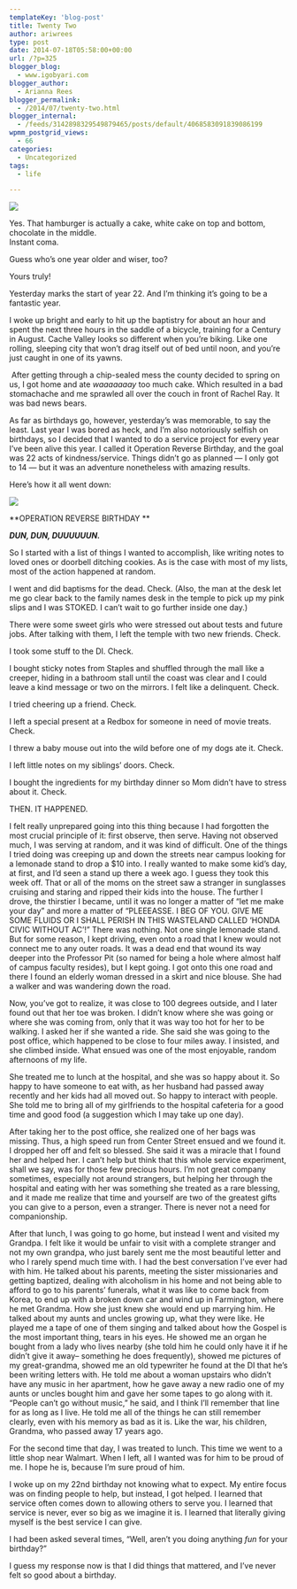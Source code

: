 ```yaml
---
templateKey: 'blog-post'
title: Twenty Two
author: ariwrees
type: post
date: 2014-07-18T05:58:00+00:00
url: /?p=325
blogger_blog:
  - www.igobyari.com
blogger_author:
  - Arianna Rees
blogger_permalink:
  - /2014/07/twenty-two.html
blogger_internal:
  - /feeds/3142898329549879465/posts/default/4068583091839086199
wpmm_postgrid_views:
  - 66
categories:
  - Uncategorized
tags:
  - life

---
```

[![](https://www.igobyari.com/wp-content/uploads/2014/07/birthday.jpg)](https://www.igobyari.com/wp-content/uploads/2014/07/birthday.jpg)

Yes. That hamburger is actually a cake, white cake on top and bottom, chocolate in the middle.  
Instant coma. 

Guess who’s one year older and wiser, too? 

Yours truly! 

Yesterday marks the start of year 22. And I’m thinking it’s going to be a fantastic year. 

I woke up bright and early to hit up the baptistry for about an hour and spent the next three hours in the saddle of a bicycle, training for a Century in August. Cache Valley looks so different when you’re biking. Like one rolling, sleeping city that won’t drag itself out of bed until noon, and you’re just caught in one of its yawns. 

 After getting through a chip-sealed mess the county decided to spring on us, I got home and ate _waaaaaaay_ too much cake. Which resulted in a bad stomachache and me sprawled all over the couch in front of Rachel Ray. It was bad news bears. 

As far as birthdays go, however, yesterday’s was memorable, to say the least. Last year I was bored as heck, and I’m also notoriously selfish on birthdays, so I decided that I wanted to do a service project for every year I’ve been alive this year. I called it Operation Reverse Birthday, and the goal was 22 acts of kindness/service. Things didn’t go as planned — I only got to 14 — but it was an adventure nonetheless with amazing results.

Here’s how it all went down:

[![](https://www.igobyari.com/wp-content/uploads/2014/07/oprebir.jpg)](https://www.igobyari.com/wp-content/uploads/2014/07/oprebir.jpg)

**OPERATION REVERSE BIRTHDAY **

**_DUN, DUN, DUUUUUUN._**

So I started with a list of things I wanted to accomplish, like writing notes to loved ones or doorbell ditching cookies. As is the case with most of my lists, most of the action happened at random. 

I went and did baptisms for the dead. Check. (Also, the man at the desk let me go clear back to the family names desk in the temple to pick up my pink slips and I was STOKED. I can’t wait to go further inside one day.)

There were some sweet girls who were stressed out about tests and future jobs. After talking with them, I left the temple with two new friends. Check.

I took some stuff to the DI. Check. 

I bought sticky notes from Staples and shuffled through the mall like a creeper, hiding in a bathroom stall until the coast was clear and I could leave a kind message or two on the mirrors. I felt like a delinquent. Check. 

I tried cheering up a friend. Check. 

I left a special present at a Redbox for someone in need of movie treats. Check. 

I threw a baby mouse out into the wild before one of my dogs ate it. Check. 

I left little notes on my siblings’ doors. Check.

I bought the ingredients for my birthday dinner so Mom didn’t have to stress about it. Check.

THEN. IT HAPPENED.

I felt really unprepared going into this thing because I had forgotten the most crucial principle of it: first observe, then serve. Having not observed much, I was serving at random, and it was kind of difficult. One of the things I tried doing was creeping up and down the streets near campus looking for a lemonade stand to drop a $10 into. I really wanted to make some kid’s day, at first, and I’d seen a stand up there a week ago. I guess they took this week off. That or all of the moms on the street saw a stranger in sunglasses cruising and staring and ripped their kids into the house. The further I drove, the thirstier I became, until it was no longer a matter of “let me make your day” and more a matter of “PLEEEASSE. I BEG OF YOU. GIVE ME SOME FLUIDS OR I SHALL PERISH IN THIS WASTELAND CALLED ‘HONDA CIVIC WITHOUT AC’!” There was nothing. Not one single lemonade stand. But for some reason, I kept driving, even onto a road that I knew would not connect me to any outer roads. It was a dead end that wound its way deeper into the Professor Pit (so named for being a hole where almost half of campus faculty resides), but I kept going. I got onto this one road and there I found an elderly woman dressed in a skirt and nice blouse. She had a walker and was wandering down the road.

Now, you’ve got to realize, it was close to 100 degrees outside, and I later found out that her toe was broken. I didn’t know where she was going or where she was coming from, only that it was way too hot for her to be walking. I asked her if she wanted a ride. She said she was going to the post office, which happened to be close to four miles away. I insisted, and she climbed inside. What ensued was one of the most enjoyable, random afternoons of my life.

She treated me to lunch at the hospital, and she was so happy about it. So happy to have someone to eat with, as her husband had passed away recently and her kids had all moved out. So happy to interact with people. She told me to bring all of my girlfriends to the hospital cafeteria for a good time and good food (a suggestion which I may take up one day).

After taking her to the post office, she realized one of her bags was missing. Thus, a high speed run from Center Street ensued and we found it. I dropped her off and felt so blessed. She said it was a miracle that I found her and helped her. I can’t help but think that this whole service experiment, shall we say, was for those few precious hours. I’m not great company sometimes, especially not around strangers, but helping her through the hospital and eating with her was something she treated as a rare blessing, and it made me realize that time and yourself are two of the greatest gifts you can give to a person, even a stranger. There is never not a need for companionship.

After that lunch, I was going to go home, but instead I went and visited my Grandpa. I felt like it would be unfair to visit with a complete stranger and not my own grandpa, who just barely sent me the most beautiful letter and who I rarely spend much time with. I had the best conversation I’ve ever had with him. He talked about his parents, meeting the sister missionaries and getting baptized, dealing with alcoholism in his home and not being able to afford to go to his parents’ funerals, what it was like to come back from Korea, to end up with a broken down car and wind up in Farmington, where he met Grandma. How she just knew she would end up marrying him. He talked about my aunts and uncles growing up, what they were like. He played me a tape of one of them singing and talked about how the Gospel is the most important thing, tears in his eyes. He showed me an organ he bought from a lady who lives nearby (she told him he could only have it if he didn’t give it away– something he does frequently), showed me pictures of my great-grandma, showed me an old typewriter he found at the DI that he’s been writing letters with. He told me about a woman upstairs who didn’t have any music in her apartment, how he gave away a new radio one of my aunts or uncles bought him and gave her some tapes to go along with it. “People can’t go without music,” he said, and I think I’ll remember that line for as long as I live. He told me all of the things he can still remember clearly, even with his memory as bad as it is. Like the war, his children, Grandma, who passed away 17 years ago.

For the second time that day, I was treated to lunch. This time we went to a little shop near Walmart. When I left, all I wanted was for him to be proud of me. I hope he is, because I’m sure proud of him. 

I woke up on my 22nd birthday not knowing what to expect. My entire focus was on finding people to help, but instead, I got helped. I learned that service often comes down to allowing others to serve you. I learned that service is never, ever so big as we imagine it is. I learned that literally giving myself is the best service I can give. 

I had been asked several times, “Well, aren’t you doing anything _fun_ for your birthday?”  

I guess my response now is that I did things that mattered, and I’ve never felt so good about a birthday.